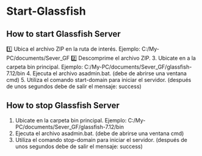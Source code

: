 # Start-Glassfish
<h2>How to start Glassfish Server</h2>

:one: Ubica el archivo ZIP en la ruta de interés.
Ejemplo: C:/My-PC/documents/Sever_GF
:two: Descomprime el archivo ZIP.
3. Ubicate en a la carpeta bin principal.
Ejemplo: C:/My-PC/documents/Sever_GF/glassfish-7.12/bin
4. Ejecuta el archivo asadmin.bat.
(debe de abrirse una ventana cmd)
5. Utiliza el comando start-domain para iniciar el servidor.
(después de unos segundos debe de salir el mensaje: success)

<h2>How to stop Glassfish Server</h2>

1. Ubicate en la carpeta bin principal. 
Ejemplo: C:/My-PC/documents/Sever_GF/glassfish-7.12/bin
2. Ejecuta el archivo asadmin.bat.
(debe de abrirse una ventana cmd)
3. Utiliza el comando stop-domain para iniciar el servidor.
(después de unos segundos debe de salir el mensaje: success)